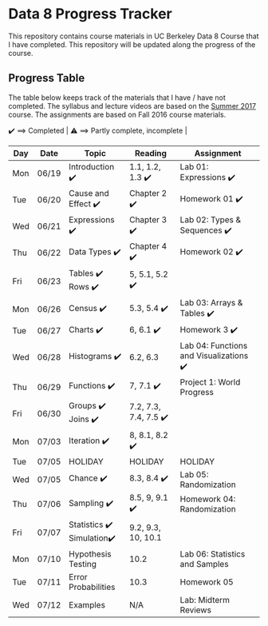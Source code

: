 # Data 8 Progress Tracker

This repository contains course materials in UC Berkeley Data 8 Course that I have completed. This repository will be updated along the progress of the course.

## Progress Table

The table below keeps track of the materials that I have / have not completed.
The syllabus and lecture videos are based on the [Summer 2017](http://data8.org/su17/) course.
The assignments are based on Fall 2016 course materials.

:heavy_check_mark: ==> Completed | 
:warning: ==> Partly complete, incomplete |


|  Day  |  Date  | Topic | Reading | Assignment | 
|  ---  |  ---  | ----- | ---- | ---- | 
|  Mon  |  06/19  | Introduction :heavy_check_mark: | 1.1, 1.2, 1.3 :heavy_check_mark: | Lab 01: Expressions :heavy_check_mark: | 
|  Tue  |  06/20  | Cause and Effect :heavy_check_mark: | Chapter 2 :heavy_check_mark: | Homework 01 :heavy_check_mark: | 
|  Wed  |  06/21  | Expressions :heavy_check_mark: | Chapter 3 :heavy_check_mark: | Lab 02: Types & Sequences :heavy_check_mark: | 
|  Thu  |  06/22  | Data Types :heavy_check_mark: | Chapter 4 :heavy_check_mark: | Homework 02 :heavy_check_mark: |
|  Fri  |  06/23  | Tables :heavy_check_mark: <br /> Rows :heavy_check_mark: | 5, 5.1, 5.2 :heavy_check_mark: |   |
|  Mon  |  06/26  | Census :heavy_check_mark: | 5.3, 5.4 :heavy_check_mark: | Lab 03: Arrays & Tables :heavy_check_mark: | 
|  Tue  |  06/27  | Charts :heavy_check_mark: | 6, 6.1 :heavy_check_mark: | Homework 3 :heavy_check_mark: | 
|  Wed  |  06/28  | Histograms :heavy_check_mark: | 6.2, 6.3 | Lab 04: Functions and Visualizations :heavy_check_mark:|
|  Thu  |  06/29  | Functions :heavy_check_mark: | 7, 7.1 :heavy_check_mark: | Project 1: World Progress |
|  Fri  |  06/30  | Groups :heavy_check_mark: <br /> Joins :heavy_check_mark:  | 7.2, 7.3, 7.4, 7.5 :heavy_check_mark: |  |
|  Mon  |  07/03  | Iteration :heavy_check_mark:  |8, 8.1, 8.2 :heavy_check_mark: |  |
|  Tue  |  07/05  | HOLIDAY  |HOLIDAY|HOLIDAY|
|  Wed  |  07/05  | Chance :heavy_check_mark: |8.3, 8.4 :heavy_check_mark: | Lab 05: Randomization|
|  Thu  |  07/06  | Sampling :heavy_check_mark: |8.5, 9, 9.1 :heavy_check_mark: | Homework 04: Randomization|
|  Fri  |  07/07  | Statistics :heavy_check_mark:<br/> Simulation:heavy_check_mark:|9.2, 9.3, 10, 10.1||
|  Mon  |  07/10  | Hypothesis Testing | 10.2 | Lab 06: Statistics and Samples |
|  Tue  |  07/11  | Error Probabilities | 10.3 | Homework 05 |
|  Wed  |  07/12  | Examples | N/A | Lab: Midterm Reviews |